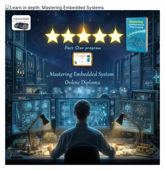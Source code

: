  ![Learn in depth: Mastering Embedded Systems](https://img.shields.io/badge/%20Learn_in_depth%3A-_Mastering_Embedded_Systems-blue?style=for-the-badge&logoColor=%20&logoSize=50)
![Banner](https://github.com/Ouss9ama/Mastering_Embedded_System_Diploma/blob/master/banner.jpg?raw=true)
  


 
